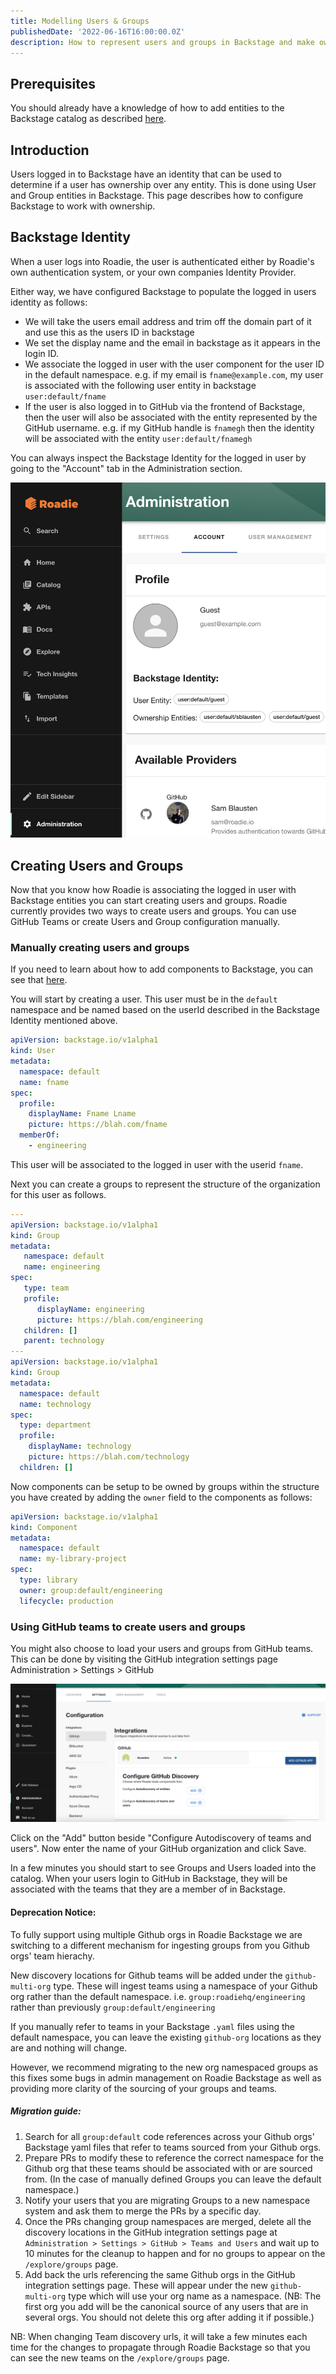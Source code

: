 ```yaml
---
title: Modelling Users & Groups
publishedDate: '2022-06-16T16:00:00.0Z'
description: How to represent users and groups in Backstage and make ownership work.
---
```


## Prerequisites

You should already have a knowledge of how to add entities to the Backstage catalog as described [here](/docs/getting-started/adding-components/).
## Introduction

Users logged in to Backstage have an identity that can be used to determine if a user has ownership over any entity. This is done using User and Group entities in Backstage. This page describes how to configure Backstage to work with ownership.

## Backstage Identity

When a user logs into Roadie, the user is authenticated either by Roadie's own authentication system, or your own companies Identity Provider.

Either way, we have configured Backstage to populate the logged in users identity as follows:

- We will take the users email address and trim off the domain part of it and use this as the users ID in backstage
- We set the display name and the email in backstage as it appears in the login ID.
- We associate the logged in user with the user component for the user ID in the default namespace. e.g. if my email is `fname@example.com`, my user is associated with the following user entity in backstage `user:default/fname`
- If the user is also logged in to GitHub via the frontend of Backstage, then the user will also be associated with the entity represented by the GitHub username. e.g. if my GitHub handle is `fnamegh` then the identity will be associated with the entity `user:default/fnamegh`

You can always inspect the Backstage Identity for the logged in user by going to the "Account" tab in the Administration section.

![account-backstage-identity.png](account-backstage-identity.png)

## Creating Users and Groups

Now that you know how Roadie is associating the logged in user with Backstage entities you can start creating users and groups. Roadie currently provides two ways to create users and groups. You can use GitHub Teams or create Users and Group configuration manually.


### Manually creating users and groups
If you need to learn about how to add components to Backstage, you can see that [here](/docs/getting-started/adding-components/).

You will start by creating a user. This user must be in the `default` namespace and be named based on the userId described in the Backstage Identity mentioned above.

```yaml
apiVersion: backstage.io/v1alpha1
kind: User
metadata:
  namespace: default
  name: fname
spec:
  profile:
    displayName: Fname Lname
    picture: https://blah.com/fname
  memberOf:
    - engineering
```

This user will be associated to the logged in user with the userid `fname`.

Next you can create a groups to represent the structure of the organization for this user as follows.

```yaml
---
apiVersion: backstage.io/v1alpha1
kind: Group
metadata:
   namespace: default
   name: engineering
spec:
   type: team
   profile:
      displayName: engineering
      picture: https://blah.com/engineering
   children: []
   parent: technology
---
apiVersion: backstage.io/v1alpha1
kind: Group
metadata:
  namespace: default
  name: technology
spec:
  type: department
  profile:
    displayName: technology
    picture: https://blah.com/technology
  children: []
```

Now components can be setup to be owned by groups within the structure you have created by adding the `owner` field to the components as follows:

```yaml
apiVersion: backstage.io/v1alpha1
kind: Component
metadata:
  namespace: default
  name: my-library-project
spec:
  type: library
  owner: group:default/engineering
  lifecycle: production
```

### Using GitHub teams to create users and groups

You might also choose to load your users and groups from GitHub teams. This can be done by visiting the GitHub integration settings page Administration > Settings > GitHub

![github-integrations.png](github-integrations.png)

Click on the "Add" button beside "Configure Autodiscovery of teams and users". Now enter the name of your GitHub organization and click Save.

In a few minutes you should start to see Groups and Users loaded into the catalog. When your users login to GitHub in Backstage, they will be associated with the teams that they are a member of in Backstage.

#### Deprecation Notice:

To fully support using multiple Github orgs in Roadie Backstage we are switching to a different mechanism for ingesting groups from you Github orgs' team hierachy. 

New discovery locations for Github teams will be added under the `github-multi-org` type. These will ingest teams using a namespace of your Github org rather than the default namespace. i.e. `group:roadiehq/engineering` rather than previously `group:default/engineering` 

If you manually refer to teams in your Backstage `.yaml` files using the default namespace, you can leave the existing `github-org` locations as they are and nothing will change. 

However, we recommend migrating to the new org namespaced groups as this fixes some bugs in admin management on Roadie Backstage as well as providing more clarity of the sourcing of your groups and teams.

##### Migration guide:

1. Search for all `group:default` code references across your Github orgs' Backstage yaml files that refer to teams sourced from your Github orgs. 
2. Prepare PRs to modify these to reference the correct namespace for the Github org that these teams should be associated with or are sourced from. (In the case of manually defined Groups you can leave the default namespace.)
3. Notify your users that you are migrating Groups to a new namespace system and ask them to merge the PRs by a specific day.
4. Once the PRs changing group namespaces are merged, delete all the discovery locations in the GitHub integration settings page at `Administration > Settings > GitHub > Teams and Users` and wait up to 10 minutes for the cleanup to happen and for no groups to appear on the `/explore/groups` page.
5. Add back the urls referencing the same Github orgs in the GitHub integration settings page. These will appear under the new `github-multi-org` type which will use your org name as a namespace. (NB: The first org you add will be the canonical source of any users that are in several orgs. You should not delete this org after adding it if possible.) 

NB: When changing Team discovery urls, it will take a few minutes each time for the changes to propagate through Roadie Backstage so that you can see the new teams on the `/explore/groups` page.
